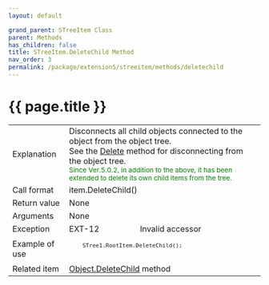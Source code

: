 ```yaml
---
layout: default

grand_parent: STreeItem Class
parent: Methods
has_children: false
title: STreeItem.DeleteChild Method
nav_order: 3
permalink: /package/extension5/streeitem/methods/deletechild
---
```

# {{ page.title }}

<table>
  <tr>
    <td>Explanation</td>
    <td colspan="2">Disconnects all child objects connected to the object from the object tree.<br> See the <a href="/package/extension5/streeitem/methods/delete">Delete</a> method for disconnecting from the object tree.<br><small><span style="color:green">Since Ver.5.0.2, in addition to the above, it has been extended to delete its own child items from the tree.</span></small></td>
  </tr>
  <tr>
    <td>Call format</td>
    <td colspan="2">item.DeleteChild()</td>
  </tr>
  <tr>
    <td>Return value</td>
    <td colspan="2">None</td>
  </tr>  
  <tr>
    <td>Arguments</td>
    <td colspan="2">None</td>
  </tr>
  <tr>
    <td>Exception</td>
    <td>EXT-12</td>
    <td>Invalid accessor</td>
  </tr>
  <tr>
    <td>Example of use</td>
    <td colspan="2"><code><pre>
    STree1.RootItem.DeleteChild();
    </pre></code></td>
  </tr>
  <tr>
    <td>Related item</td>
    <td colspan="2"><a href="/package/system/object/methods/deletechild">Object.DeleteChild</a> method</td>
  </tr>
</table>